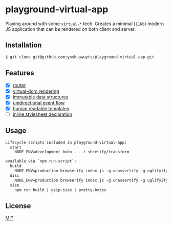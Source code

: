 # playground-virtual-app
Playing around with some `virtual-*` tech. Creates a minimal (`11Kb`) modern JS
application that can be rendered on both client and server.

## Installation
```sh
$ git clone git@github.com:yoshuawuyts/playground-virtual-app.git
```

## Features
- [x] [router](https://github.com/yoshuawuyts/sheet-router)
- [x] [virtual-dom rendering](https://github.com/Matt-Esch/virtual-dom)
- [x] [immutable data structures](https://github.com/Raynos/xtend)
- [x] [unidirectional event flow](https://github.com/sethvincent/store-emitter)
- [x] [human readable templates](https://github.com/substack/hyperx)
- [ ] [inline stylesheet declaration](https://github.com/sheetify/sheetify)

## Usage
```txt
Lifecycle scripts included in playground-virtual-app:
  start
    NODE_ENV=development budo . --t sheetify/transform

available via `npm run-script`:
  build
    NODE_ENV=production browserify index.js -g unassertify -g uglifyify
  disc
    NODE_ENV=production browserify index.js -g unassertify -g uglifyify --full-paths | discify --open
  size
    npm run build | gzip-size | pretty-bytes
```

## License
[MIT](https://tldrlegal.com/license/mit-license)
